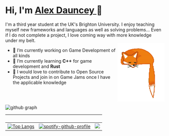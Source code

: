
<!--
**Shylexx/Shylexx** is a ✨ _special_ ✨ repository because its `README.md` (this file) appears on your GitHub profile.

Here are some ideas to get you started:

- 🔭 I’m currently working on ...
- 🌱 I’m currently learning ...
- 👯 I’m looking to collaborate on ...
- 🤔 I’m looking for help with ...
- 💬 Ask me about ...
- 📫 How to reach me: ...
- 😄 Pronouns: ...
- ⚡ Fun fact: ...
-->

<h1>Hi, I'm <a  href="https://github.com/Shylexx/">Alex Dauncey </a> 👋 </h1>

I'm a third year student at the UK's Brighton University. I enjoy teaching myself new frameworks and languages as well as solving problems... Even if I do not complete a project, I love coming way with more knowledge under my belt. <br>
<img src="foxwag-nobg-cropped.gif" width="150" height="185" align="right">

- 🔭 I’m currently working on Game Development of all kinds
- 🌱 I’m currently learning **C++** for game development and **Rust**
- 💬 I would love to contribute to Open Source Projects and join in on Game Jams once I have the applicable knowledge

<br>

<br>

![github graph](https://activity-graph.herokuapp.com/graph?username=shylexx&theme=react-dark)

&nbsp;             |  &nbsp; | &nbsp;
:-------------------------:|:----------------------------------------------------:|:-------------:
[![Top Langs](https://github-readme-stats.vercel.app/api/top-langs/?username=Shylexx&count_private=true&theme=dark)](https://github.com/Shylexx/)  |  [![spotify-github-profile](https://spotify-github-profile.vercel.app/api/view?uid=21hs7w4szqul5yoyestomcd7y&cover_image=true&theme=default&bar_color=53b14f&bar_color_cover=false)](https://spotify-github-profile.vercel.app/api/view?uid=21hs7w4szqul5yoyestomcd7y&redirect=true) | <img src = "https://github-readme-stats.vercel.app/api?username=shylexx&show_icons=true&theme=dark" width = 500>
  


